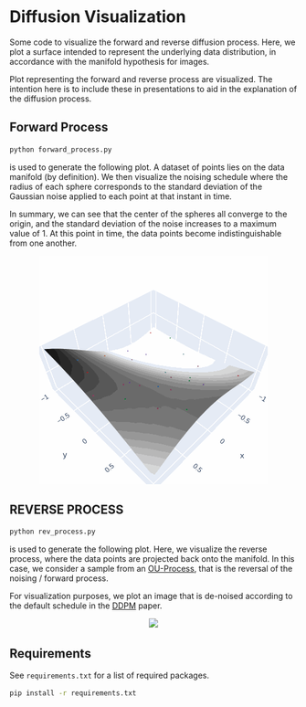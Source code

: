 # Diffusion Visualization 
Some code to visualize the forward and reverse diffusion process. Here, we plot a surface intended to represent the underlying data distribution, in accordance with the manifold hypothesis for images.

Plot representing the forward and reverse process are visualized. The intention here is to include these in presentations to aid in the explanation of the diffusion process.

## Forward Process
```python
python forward_process.py
```

is used to generate the following plot. A dataset of points lies on the data manifold (by definition). We then visualize the noising schedule where the radius of each sphere corresponds to the standard deviation of the Gaussian noise applied to each point at that instant in time.

In summary, we can see that the center of the spheres all converge to the origin, and the standard deviation of the noise increases to a maximum value of 1. At this point in time, the data points become indistinguishable from one another.

<p align="center">
	<img src="assets/forward_sphere.gif" width=400>
</p>

## REVERSE PROCESS
```python
python rev_process.py
```

is used to generate the following plot. Here, we visualize the reverse process, where the data points are projected back onto the manifold. In this case, we consider a sample from an [OU-Process](https://en.wikipedia.org/wiki/Ornstein%E2%80%93Uhlenbeck_process), that is the reversal of the noising / forward process.

For visualization purposes, we plot an image that is de-noised according to the default schedule in the [DDPM](https://arxiv.org/abs/2006.11239) paper.

<p align="center">
	<img src="assets/rev_process.gif" width=800>
</p>

## Requirements
See `requirements.txt` for a list of required packages.

```bash
pip install -r requirements.txt
```
